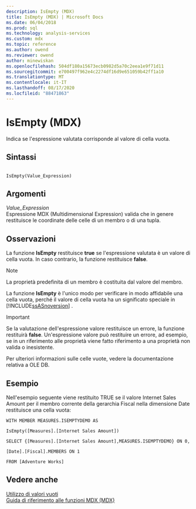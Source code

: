 ```yaml
---
description: IsEmpty (MDX)
title: IsEmpty (MDX) | Microsoft Docs
ms.date: 06/04/2018
ms.prod: sql
ms.technology: analysis-services
ms.custom: mdx
ms.topic: reference
ms.author: owend
ms.reviewer: owend
author: minewiskan
ms.openlocfilehash: 504df180a15673ecb0982d5a70c2eea1e9f71d11
ms.sourcegitcommit: e700497f962e4c2274df16d9e651059b42ff1a10
ms.translationtype: MT
ms.contentlocale: it-IT
ms.lasthandoff: 08/17/2020
ms.locfileid: "88471863"
---
```

# <a name="isempty-mdx"></a>IsEmpty (MDX)


  Indica se l'espressione valutata corrisponde al valore di cella vuota.  
  
## <a name="syntax"></a>Sintassi  
  
```  
  
IsEmpty(Value_Expression)   
```  
  
## <a name="arguments"></a>Argomenti  
 *Value_Expression*  
 Espressione MDX (Multidimensional Expression) valida che in genere restituisce le coordinate delle celle di un membro o di una tupla.  
  
## <a name="remarks"></a>Osservazioni  
 La funzione **IsEmpty** restituisce **true** se l'espressione valutata è un valore di cella vuota. In caso contrario, la funzione restituisce **false**.  
  
> [!NOTE]  
>  La proprietà predefinita di un membro è costituita dal valore del membro.  
  
 La funzione **IsEmpty** è l'unico modo per verificare in modo affidabile una cella vuota, perché il valore di cella vuota ha un significato speciale in [!INCLUDE[ssASnoversion](../includes/ssasnoversion-md.md)] .  
  
> [!IMPORTANT]  
>  Se la valutazione dell'espressione valore restituisce un errore, la funzione restituirà **false**. Un'espressione valore può restituire un errore, ad esempio, se in un riferimento alle proprietà viene fatto riferimento a una proprietà non valida o inesistente.  
  
 Per ulteriori informazioni sulle celle vuote, vedere la documentazione relativa a OLE DB.  
  
## <a name="example"></a>Esempio  
 Nell'esempio seguente viene restituito TRUE se il valore Internet Sales Amount per il membro corrente della gerarchia Fiscal nella dimensione Date restituisce una cella vuota:  
  
 `WITH MEMBER MEASURES.ISEMPTYDEMO AS`  
  
 `IsEmpty([Measures].[Internet Sales Amount])`  
  
 `SELECT {[Measures].[Internet Sales Amount],MEASURES.ISEMPTYDEMO} ON 0,`  
  
 `[Date].[Fiscal].MEMBERS ON 1`  
  
 `FROM [Adventure Works]`  
  
## <a name="see-also"></a>Vedere anche  
 [Utilizzo di valori vuoti](../mdx/working-with-empty-values.md)   
 [Guida di riferimento alle funzioni MDX &#40;MDX&#41;](../mdx/mdx-function-reference-mdx.md)  
  
  
